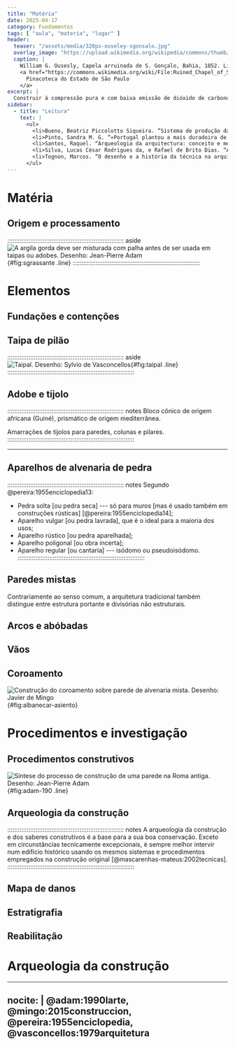 ```yaml
---
title: "Matéria"
date: 2025-04-17
category: Fundamentos
tags: [ "aula", "materia", "lugar" ]
header:
  teaser: "/assets/media/320px-ouseley-sgonsalo.jpg"
  overlay_image: "https://upload.wikimedia.org/wikipedia/commons/thumb/7/77/Ruined_Chapel_of_S._Gonsalo,_(Bahia),_da_Coleção_Brasiliana_Iconográfica.jpg/2560px-Ruined_Chapel_of_S._Gonsalo,_(Bahia),_da_Coleção_Brasiliana_Iconográfica.jpg"
  caption: |
    William G. Ousesly, Capela arruinada de S. Gonçalo, Bahia, 1852. Litografia,
    <a href="https://commons.wikimedia.org/wiki/File:Ruined_Chapel_of_S._Gonsalo,_(Bahia),_da_Coleção_Brasiliana_Iconográfica.jpg">
      Pinacoteca do Estado de São Paulo
    </a>
excerpt: |
  Construir à compressão pura e com baixa emissão de dióxido de carbono.
sidebar:
  - title: "Leitura"
    text: |
      <ul>
        <li>Bueno, Beatriz Piccolotto Siqueira. “Sistema de produção da arquitetura na cidade colonial brasileira: mestres de ofício, ‘riscos’ e ‘traças’”. <em>Anais do Museu Paulista: História e Cultura Material</em> 20, n<sup>o</sup> 1 (junho de 2012): 321–61. <a href="https://doi.org/10.1590/S0101-47142012000100011">https://doi.org/10.1590/S0101-47142012000100011</a>.</li>
        <li>Pinto, Sandra M. G. “«Portugal plantou a mais duradoira de suas conquistas». Da antiga tradição jurídica para a atividade construtiva em Portugal e no Brasil: inovação e permanência em perspetiva comparada”. <em>Anais de História de Além-Mar</em> 16 (2015): 369–405. <a href="https://novaresearch.unl.pt/en/publications/portugal-plantou-a-mais-duradoira-de-suas-conquistas-da-antiga-tr">https://novaresearch.unl.pt/en/publications/portugal-plantou-a-mais-duradoira-de-suas-conquistas-da-antiga-tr</a>.</li>
        <li>Santos, Raquel. “Arqueologia da arquitectura: conceito e metodologia”. <em>PARC Pesquisa em Arquitetura e Construção</em> 4, n<sup>o</sup> 1 (30 de abril de 2013): 5–14. <a href="https://doi.org/10.20396/parc.v4i1.8634554">https://doi.org/10.20396/parc.v4i1.8634554</a>.</li>
        <li>Silva, Lucas César Rodrigues da, e Rafael de Brito Dias. “As tecnologias derivadas da matriz africana no Brasil: um estudo exploratório”. <em>Linhas Crí­ticas</em> 26 (25 de agosto de 2020): e28089–e28089. <a href="https://doi.org/10.26512/lc.v26.2020.28089">https://doi.org/10.26512/lc.v26.2020.28089</a>.</li>
        <li>Tognon, Marcos. “O desenho e a história da técnica na arquitetura do Brasil colonial”. <em>Varia Historia</em> 27, n<sup>o</sup> 46 (dezembro de 2011): 547–56. <a href="https://doi.org/10.1590/S0104-87752011000200008">https://doi.org/10.1590/S0104-87752011000200008</a>.</li>
      </ul>
---
```


# Matéria #

## Origem e processamento ##

:::::::::::::::::::::::::::::::::::::::::::::::::::::::::::::::::: aside
![A argila gorda deve ser misturada com palha antes de ser usada em taipas ou adobes. Desenho: Jean-Pierre Adam](/assets/media/adam-136-impasto-argila-paglia-sgrassante.png){#fig:sgrassante .line}
::::::::::::::::::::::::::::::::::::::::::::::::::::::::::::::::::::::::

# Elementos #

## Fundações e contenções ##

<!--Ilustrar segundo EPCC 14-->

## Taipa de pilão ##

:::::::::::::::::::::::::::::::::::::::::::::::::::::::::::::::::: aside
![Taipal. Desenho: Sylvio de Vasconcellos](/assets/media/vasconcelos-005-taipal.png){#fig:taipal .line}
::::::::::::::::::::::::::::::::::::::::::::::::::::::::::::::::::::::::

## Adobe e tijolo ##

:::::::::::::::::::::::::::::::::::::::::::::::::::::::::::::::::: notes
Bloco cônico de origem africana (Guiné), prismático de origem
mediterrânea.

Amarrações de tijolos para paredes, colunas e pilares.
::::::::::::::::::::::::::::::::::::::::::::::::::::::::::::::::::::::::

* * * * * * * * * * * * * * * * * * * * * * * * * * * * * * * * * * * *

<!--Ilustrar amarrações segundo EPCC 13-->

## Aparelhos de alvenaria de pedra ##

:::::::::::::::::::::::::::::::::::::::::::::::::::::::::::::::::: notes
Segundo @pereira:1955enciclopedia13:

- Pedra solta [ou pedra seca] --- só para muros [mas é usado também em
  construções rústicas] [@pereira:1955enciclopedia14];
- Aparelho vulgar [ou pedra lavrada], que é o ideal para a maioria dos
  usos;
- Aparelho rústico [ou pedra aparelhada];
- Aparelho poligonal [ou obra incerta];
- Aparelho regular [ou cantaria] --- isódomo ou pseudoisódomo.
::::::::::::::::::::::::::::::::::::::::::::::::::::::::::::::::::::::::

<!--Ilustrar amarrações segundo EPCC 13-->

## Paredes mistas ##

Contrariamente ao senso comum, a arquitetura tradicional também
distingue entre estrutura portante e divisórias não estruturais.

## Arcos e abóbadas ##

## Vãos ##

<!--EPCC 14-->

## Coroamento ##

![Construção do coroamento sobre parede de alvenaria mista. Desenho: Javier de Mingo](https://www.albanecar.es/wp-content/uploads/2018/11/Muro_1802.jpg){#fig:albanecar-asiento}

# Procedimentos e investigação #

## Procedimentos construtivos ##

![Síntese do processo de construção de uma parede na Roma antiga. Desenho: Jean-Pierre Adam](/assets/media/adam-190-costruzione-muro-fasi-lavoro.png){#fig:adam-190 .line}

## Arqueologia da construção ##

:::::::::::::::::::::::::::::::::::::::::::::::::::::::::::::::::: notes
A arqueologia da construção e dos saberes construtivos é a base para a
sua boa conservação. Exceto em circunstâncias tecnicamente excepcionais,
é sempre melhor intervir num edifício histórico usando os mesmos
sistemas e procedimentos empregados na construção original
[@mascarenhas-mateus:2002tecnicas].
::::::::::::::::::::::::::::::::::::::::::::::::::::::::::::::::::::::::

## Mapa de danos ##

## Estratigrafia ##

## Reabilitação ##

# Arqueologia da construção #

---
nocite: |
  @adam:1990larte,
  @mingo:2015construccion,
  @pereira:1955enciclopedia,
  @vasconcellos:1979arquitetura
---

